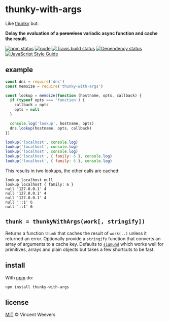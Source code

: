 # thunky-with-args

Like [thunky](https://github.com/mafintosh/thunky) but:

**Delay the evaluation of a ~~paramless~~ variadic async function and cache the result.**

[![npm status](http://img.shields.io/npm/v/thunky-with-args.svg?style=flat-square)](https://www.npmjs.org/package/thunky-with-args)
[![node](https://img.shields.io/node/v/thunky-with-args.svg?style=flat-square)](https://www.npmjs.org/package/thunky-with-args)
[![Travis build status](https://img.shields.io/travis/vweevers/thunky-with-args.svg?style=flat-square&label=travis)](http://travis-ci.org/vweevers/thunky-with-args)
[![Dependency status](https://img.shields.io/david/vweevers/thunky-with-args.svg?style=flat-square)](https://david-dm.org/vweevers/thunky-with-args)
[![JavaScript Style Guide](https://img.shields.io/badge/code_style-standard-brightgreen.svg?style=flat-square)](https://standardjs.com)

## example

```js
const dns = require('dns')
const memoize = require('thunky-with-args')

const lookup = memoize(function (hostname, opts, callback) {
  if (typeof opts === 'function') {
    callback = opts
    opts = null
  }

  console.log('lookup', hostname, opts)
  dns.lookup(hostname, opts, callback)
})

lookup('localhost', console.log)
lookup('localhost', console.log)
lookup('localhost', console.log)
lookup('localhost', { family: 6 }, console.log)
lookup('localhost', { family: 6 }, console.log)
```

This results in two lookups, the other calls are cached:

```
lookup localhost null
lookup localhost { family: 6 }
null '127.0.0.1' 4
null '127.0.0.1' 4
null '127.0.0.1' 4
null '::1' 6
null '::1' 6
```

## `thunk = thunkyWithArgs(work[, stringify])`

Returns a function `thunk` that caches the result of `work(..)` unless it returned an error. Optionally provide a `stringify` function that converts an array of arguments to a cache key. Defaults to [`sigmund`](https://github.com/isaacs/sigmund) which works well for primitives, arrays and plain objects but takes a few shortcuts to be fast.

## install

With [npm](https://npmjs.org) do:

```
npm install thunky-with-args
```

## license

[MIT](http://opensource.org/licenses/MIT) © Vincent Weevers
